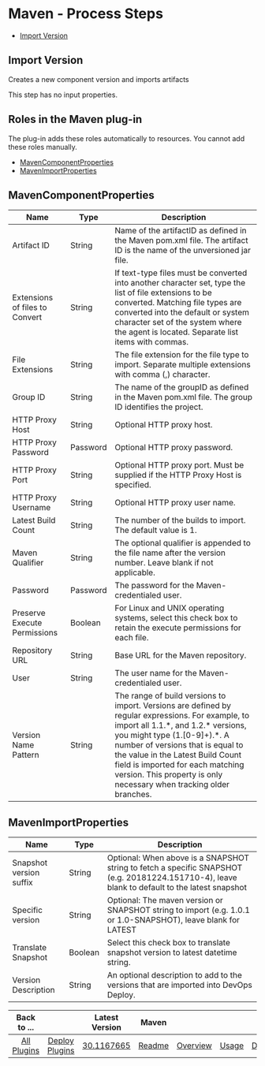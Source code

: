 
# Maven - Process Steps

* [Import Version](#import_version)


## Import Version

Creates a new component version and imports artifacts

This step has no input properties.


## Roles in the Maven plug-in

The plug-in adds these roles automatically to resources. You cannot add these roles manually.


* [MavenComponentProperties](#mavencomponentproperties_role)
* [MavenImportProperties](#mavenimportproperties_role)


## MavenComponentProperties


| Name | Type | Description |
| --- | --- | --- |
| Artifact ID | String | Name of the artifactID as defined in the Maven pom.xml file. The artifact ID is the name of the unversioned jar file. |
| Extensions of files to Convert | String | If text-type files must be converted into another character set, type the list of file extensions to be converted. Matching file types are converted into the default or system character set of the system where the agent is located. Separate list items with commas. |
| File Extensions | String | The file extension for the file type to import. Separate multiple extensions with comma (,) character. |
| Group ID | String | The name of the groupID as defined in the Maven pom.xml file. The group ID identifies the project. |
| HTTP Proxy Host | String | Optional HTTP proxy host. |
| HTTP Proxy Password | Password | Optional HTTP proxy password. |
| HTTP Proxy Port | String | Optional HTTP proxy port. Must be supplied if the HTTP Proxy Host is specified. |
| HTTP Proxy Username | String | Optional HTTP proxy user name. |
| Latest Build Count | String | The number of the builds to import. The default value is 1. |
| Maven Qualifier | String | The optional qualifier is appended to the file name after the version number. Leave blank if not applicable. |
| Password | Password | The password for the Maven-credentialed user. |
| Preserve Execute Permissions | Boolean | For Linux and UNIX operating systems, select this check box to retain the execute permissions for each file. |
| Repository URL | String | Base URL for the Maven repository. |
| User | String | The user name for the Maven-credentialed user. |
| Version Name Pattern | String | The range of build versions to import. Versions are defined by regular expressions. For example, to import all 1.1.\*, and 1.2.\* versions, you might type (1.[0-9]+).\*. A number of versions that is equal to the value in the Latest Build Count field is imported for each matching version. This property is only necessary when tracking older branches. |

## MavenImportProperties


| Name | Type | Description |
| --- | --- | --- |
| Snapshot version suffix | String | Optional: When above is a SNAPSHOT string to fetch a specific SNAPSHOT (e.g. 20181224.151710-4), leave blank to default to the latest snapshot |
| Specific version | String | Optional: The maven version or SNAPSHOT string to import (e.g. 1.0.1 or 1.0-SNAPSHOT), leave blank for LATEST |
| Translate Snapshot | Boolean | Select this check box to translate snapshot version to latest datetime string. |
| Version Description | String | An optional description to add to the versions that are imported into DevOps Deploy. |



|Back to ...||Latest Version|Maven ||||
| :---: | :---: | :---: | :---: | :---: | :---: | :---: |
|[All Plugins](../../index.md)|[Deploy Plugins](../README.md)|[30.1167665](https://raw.githubusercontent.com/UrbanCode/IBM-UCD-PLUGINS/main/files/MavenSourceConfig/ucd-MavenSourceConfig-30.1167665.zip)|[Readme](README.md)|[Overview](overview.md)|[Usage](usage.md)|[Downloads](downloads.md)|
